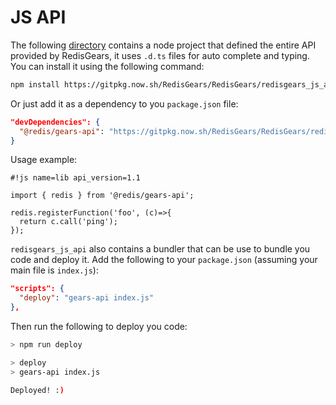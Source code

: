 # JS API

The following [directory](../redisgears_js_api) contains a node project that defined the entire API provided by RedisGears, it uses `.d.ts` files for auto complete and typing. You can install it using the following command:

```bash
npm install https://gitpkg.now.sh/RedisGears/RedisGears/redisgears_js_api
```

Or just add it as a dependency to you `package.json` file:

```json
"devDependencies": {
  "@redis/gears-api": "https://gitpkg.now.sh/RedisGears/RedisGears/redisgears_js_api"
}
```

Usage example:

```JS
#!js name=lib api_version=1.1

import { redis } from '@redis/gears-api';

redis.registerFunction('foo', (c)=>{
  return c.call('ping');
});
```


`redisgears_js_api` also contains a bundler that can be use to bundle you code and deploy it. Add the following to your `package.json` (assuming your main file is `index.js`):

```json
"scripts": {
  "deploy": "gears-api index.js"
},
```

Then run the following to deploy you code:

```bash
> npm run deploy

> deploy
> gears-api index.js

Deployed! :)
```
